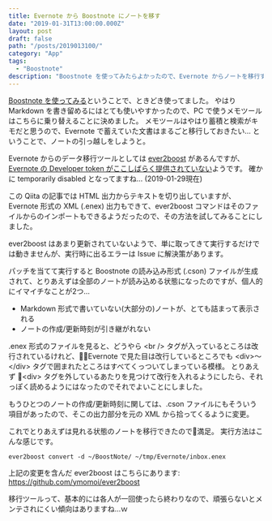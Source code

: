 ```yaml
---
title: Evernote から Boostnote にノートを移す
date: "2019-01-31T13:00:00.000Z"
layout: post
draft: false
path: "/posts/2019013100/"
category: "App"
tags:
  - "Boostnote"
description: "Boostnote を使ってみたらよかったので、Evernote からノートを移行することにしました。"
---
```

[Boostnote を使ってみる](https://m.bug.org/posts/2018090700/)ということで、ときどき使ってました。
やはり Markdown を書き留めるにはとても使いやすかったので、PC で使うメモツールはこちらに乗り替えることに決めました。
メモツールはやはり蓄積と検索がキモだと思うので、Evernote で蓄えていた文書はまるごと移行しておきたい… ということで、ノートの引っ越しをしようと。

Evernote からのデータ移行ツールとしては [ever2boost](https://github.com/BoostIO/ever2boost) があるんですが、[Evernote の Developer token がここしばらく提供されていない](https://qiita.com/kilica/items/aca598fd0c85be4a8bdf)ようです。
確かに temporarily disabled となってますね… (2019-01-29現在)

この Qiita の記事では HTML 出力からテキストを切り出していますが、Evernote 形式の XML (.enex) 出力もできて、ever2boost コマンドはそのファイルからのインポートもできるようだったので、その方法を試してみることにしました。

ever2boost はあまり更新されていないようで、単に取ってきて実行するだけでは動きませんが、実行時に出るエラーは Issue に解決策があります。

パッチを当てて実行すると Boostnote の読み込み形式 (.cson) ファイルが生成されて、とりあえずは全部のノートが読み込める状態になったのですが、個人的にイマイチなことが2つ…

* Markdown 形式で書いていない(大部分の)ノートが、とても詰まって表示される
* ノートの作成/更新時刻が引き継がれない

.enex 形式のファイルを見ると、どうやら \<br /> タグが入っているところは改行されているけれど、Evernote で見た目は改行しているところでも \<div>〜\</div> タグで囲まれたところはすべてくっついてしまっている模様。
とりあえず \<div> タグを外しているあたりを見つけて改行を入れるようにしたら、それっぽく読めるようにはなったのでそれでよいことにしました。

もうひとつのノートの作成/更新時刻に関しては、.cson ファイルにもそういう項目があったので、そこの出力部分を元の XML から拾ってくるように変更。

これでとりあえずは見れる状態のノートを移行できたので満足。
実行方法はこんな感じです。

```Shell
ever2boost convert -d ~/BoostNote/ ~/tmp/Evernote/inbox.enex
```

上記の変更を含んだ ever2boost はこちらにあります: https://github.com/ymomoi/ever2boost

移行ツールって、基本的には各人が一回使ったら終わりなので、頑張らないとメンテされにくい傾向はありますね…ｗ
